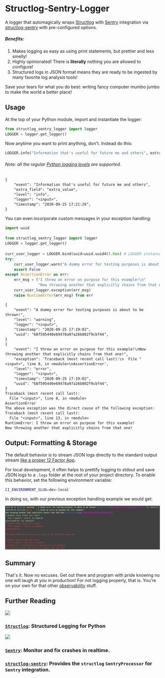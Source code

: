 Structlog-Sentry-Logger
==============================

A logger that automagically wraps [Structlog](https://www.structlog.org/en/stable/) 
with [Sentry](https://sentry.io/welcome/) integration 
via [structlog-sentry](https://github.com/kiwicom/structlog-sentry) with 
pre-configured options.

##### Benefits:
1. Makes logging as easy as using print statements, but prettier and less smelly!
2. Highly opinionated! There is **literally** nothing you are allowed to configure!
3. Structured logs in JSON format means they are ready to be ingested by many
favorite log analysis tools!

Save your tears for what you do best: writing fancy computer mumbo jumbo to
make the world a better place!  


Usage
------------
At the top of your Python module, import and instantiate the logger:
```python
from structlog_sentry_logger import logger
LOGGER = logger.get_logger()
```
Now anytime you want to print anything, don't. Instead do this:
```python
LOGGER.info("Information that's useful for future me and others", extra_field="extra_value")
```
###### Note: all the regular [Python logging levels](https://docs.python.org/3/library/logging.html#levels) are supported.
```
{
    "event": "Information that's useful for future me and others",
    "extra_field": "extra_value",
    "level": "info",
    "logger": "<input>",
    "timestamp": "2020-09-25 17:21:26",
}
```

You can even incorporate custom messages in your exception handling:
```python
import uuid

from structlog_sentry_logger import logger
LOGGER = logger.get_logger()

curr_user_logger = LOGGER.bind(uuid=uuid.uuid4().hex) # LOGGER instance with bound UUID 
try:
    curr_user_logger.warn("A dummy error for testing purposes is about to be thrown!")
    assert False
except AssertionError as err:
    err_msg = ("I threw an error on purpose for this example!\n"
               "Now throwing another that explicitly chains from that one!")
    curr_user_logger.exception(err_msg)
    raise RuntimeError(err_msg) from err
```

```
{
    "event": "A dummy error for testing purposes is about to be thrown!",
    "level": "warning",
    "logger": "<input>",
    "timestamp": "2020-09-25 17:19:02",
    "uuid": "68f595440e69478a97a26b002f9cbf44",
}
{
    "event": "I threw an error on purpose for this example!\nNow throwing another that explicitly chains from that one!",
    "exception": 'Traceback (most recent call last):\n  File "<input>", line 8, in <module>\nAssertionError',
    "level": "error",
    "logger": "<input>",
    "timestamp": "2020-09-25 17:19:02",
    "uuid": "68f595440e69478a97a26b002f9cbf44",
}
Traceback (most recent call last):
  File "<input>", line 8, in <module>
AssertionError
The above exception was the direct cause of the following exception:
Traceback (most recent call last):
  File "<input>", line 13, in <module>
RuntimeError: I threw an error on purpose for this example!
Now throwing another that explicitly chains from that one!
```

Output: Formatting & Storage
------------
The default behavior is to stream JSON logs directly to the standard output
stream [like a proper 12 Factor App](https://12factor.net/logs).

For local development, it often helps to prettify logging to stdout and save
JSON logs to a `.logs` folder at the root of your project directory. To enable
this behavior, set the following environment variable:
```bash
CI_ENVIRONMENT_SLUG=dev-local
```
In doing so, with our previous exception handling example we would get: 

<img src=".static/Output_Formatting_example.png">

Summary
------------
That's it. Now no excuses.
Get out there and program with pride knowing no one
will laugh at you in production! For not logging properly, that is. You're on your own
for that other [observability](https://devops.com/metrics-logs-and-traces-the-golden-triangle-of-observability-in-monitoring/) stuff.

Further Reading
------------
<img src="https://www.structlog.org/en/stable/_static/structlog_logo_small.png" width="200">

### [`Structlog`](https://www.structlog.org/en/stable/#): Structured Logging for Python

<img src="https://camo.githubusercontent.com/2dfeafbee0904d6df16ddf7200993dace1629e60/68747470733a2f2f73656e7472792d6272616e642e73746f726167652e676f6f676c65617069732e636f6d2f73656e7472792d6c6f676f2d626c61636b2e706e67" width="400">

### [`Sentry`](https://sentry.io/welcome/): Monitor and fix crashes in realtime.

### [`structlog-sentry`](https://github.com/kiwicom/structlog-sentry): Provides the `structlog` `SentryProcessor` for `Sentry` integration. 

